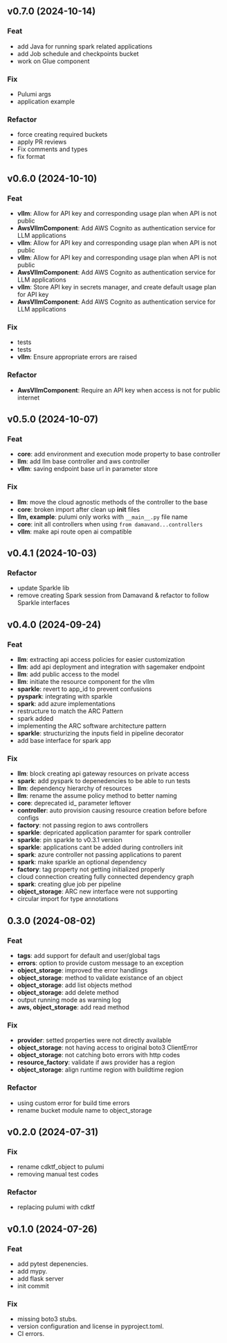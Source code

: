 ## v0.7.0 (2024-10-14)

### Feat

- add Java for running spark related applications
- add Job schedule and checkpoints bucket
- work on Glue component

### Fix

- Pulumi args
- application example

### Refactor

- force creating required buckets
- apply PR reviews
- Fix comments and types
- fix format

## v0.6.0 (2024-10-10)

### Feat

- **vllm**: Allow for API key and corresponding usage plan when API is not public
- **AwsVllmComponent**: Add AWS Cognito as authentication service for LLM applications
- **vllm**: Allow for API key and corresponding usage plan when API is not public
- **vllm**: Allow for API key and corresponding usage plan when API is not public
- **AwsVllmComponent**: Add AWS Cognito as authentication service for LLM applications
- **vllm**: Store API key in secrets manager, and create default usage plan for API key
- **AwsVllmComponent**: Add AWS Cognito as authentication service for LLM applications

### Fix

- tests
- tests
- **vllm**: Ensure appropriate errors are raised

### Refactor

- **AwsVllmComponent**: Require an API key when access is not for public internet

## v0.5.0 (2024-10-07)

### Feat

- **core**: add environment and execution mode property to base controller
- **llm**: add llm base controller and aws controller
- **vllm**: saving endpoint base url in parameter store

### Fix

- **llm**: move the cloud agnostic methods of the controller to the base
- **core**: broken import after clean up __init__ files
- **llm, example**: pulumi only works with `__main__.py` file name
- **core**: init all controllers when using `from damavand...controllers`
- **vllm**: make api route open ai compatible

## v0.4.1 (2024-10-03)

### Refactor

- update Sparkle lib
- remove creating Spark session from Damavand & refactor to follow Sparkle interfaces

## v0.4.0 (2024-09-24)

### Feat

- **llm**: extracting api access policies for easier customization
- **llm**: add api deployment and integration with sagemaker endpoint
- **llm**: add public access to the model
- **llm**: initiate the resource component for the vllm
- **sparkle**: revert to app_id to prevent confusions
- **pyspark**: integrating with sparkle
- **spark**: add azure implementations
- restructure to match the ARC Pattern
- spark added
- implementing the ARC software architecture pattern
- **sparkle**: structurizing the inputs field in pipeline decorator
- add base interface for spark app

### Fix

- **llm**: block creating api gateway resources on private access
- **spark**: add pyspark to depenedencies to be able to run tests
- **llm**: dependency hierarchy of resources
- **llm**: rename the assume policy method to better naming
- **core**: deprecated id_ parameter leftover
- **controller**: auto provision causing resource creation before before configs
- **factory**: not passing region to aws controllers
- **sparkle**: depricated application paramter for spark controller
- **sparkle**: pin sparkle to v0.3.1 version
- **sparkle**: applications cant be added during controllers init
- **spark**: azure controller not passing applications to parent
- **spark**: make sparkle an optional dependency
- **factory**: tag property not getting initialized properly
- cloud connection creating fully connected dependency graph
- **spark**: creating glue job per pipeline
- **object_storage**: ARC new interface were not supporting
- circular import for type annotations

## 0.3.0 (2024-08-02)

### Feat

- **tags**: add support for default and user/global tags
- **errors**: option to provide custom message to an exception
- **object_storage**: improved the error handlings
- **object_storage**: method to validate existance of an object
- **object_storage**: add list objects method
- **object_storage**: add delete method
- output running mode as warning log
- **aws, object_storage**: add read method

### Fix

- **provider**: setted properties were not directly available
- **object_storage**: not having access to original boto3 ClientError
- **object_storage**: not catching boto errors with http codes
- **resource_factory**: validate if aws provider has a region
- **object_storage**: align runtime region with buildtime region

### Refactor

- using custom error for build time errors
- rename bucket module name to object_storage

## v0.2.0 (2024-07-31)

### Fix

- rename cdktf_object to pulumi
- removing manual test codes

### Refactor

- replacing pulumi with cdktf

## v0.1.0 (2024-07-26)

### Feat

- add pytest depenencies.
- add mypy.
- add flask server
- init commit

### Fix

- missing boto3 stubs.
- version configuration and license in pyproject.toml.
- CI errors.
